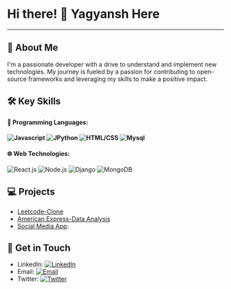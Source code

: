 

<!--
**yagyanssh/yagyanssh** is a ✨ _special_ ✨ repository because its `README.md` (this file) appears on your GitHub profile.

Here are some ideas to get you started:

- 🔭 I’m currently working on ...
- 🌱 I’m currently learning ...
- 👯 I’m looking to collaborate on ...
- 🤔 I’m looking for help with ...
- 💬 Ask me about ...
- 📫 How to reach me: ...
- 😄 Pronouns: ...
- ⚡ Fun fact: ...
-->
<!DOCTYPE html>
<html lang="en">
<head>
  <meta charset="UTF-8">
  <meta name="viewport" content="width=device-width, initial-scale=1.0">
  
</head>
<body>
  <h1>Hi there! 👋 Yagyansh Here</h1>
<hr>
  

  <h2>🚀 About Me</h2>
  <p>
    I'm a passionate developer with a drive to understand and implement new technologies. My journey is fueled by a passion for contributing to open-source frameworks and leveraging my skills to make a positive impact.
  </p>
  <h2>🛠️ Key Skills</h2>
  <h4>🔧 <strong>Programming Languages:</strong><h4>
  <img src="https://img.shields.io/badge/-javascript-orange?style=flat-square&logo=website&logoColor=white" alt="Javascript">
   <img src="https://img.shields.io/badge/-python-red?style=flat-square&logo=website&logoColor=white" alt="JPython">
    <img src="https://img.shields.io/badge/-html/css-blue?style=flat-square&logo=website&logoColor=white" alt="HTML/CSS">
     <img src="https://img.shields.io/badge/-mysql-green?style=flat-square&logo=website&logoColor=white" alt="Mysql">
<h4>🌐 <strong>Web Technologies:</strong></h4>
<img src="https://img.shields.io/badge/-reactjs-green?style=flat-square&logo=website&logoColor=white" alt="React.js">
   <img src="https://img.shields.io/badge/-nodejs-red?style=flat-square&logo=website&logoColor=white" alt="Node.js">
    <img src="https://img.shields.io/badge/-django-lue?style=flat-square&logo=website&logoColor=white" alt="Django">
     <img src="https://img.shields.io/badge/-mongodb-green?style=flat-square&logo=website&logoColor=white" alt="MongoDB">


    


  <h2>💻 Projects</h2>
  <ul>
    <li><a href="link">Leetcode-Clone</a></li>
    <li><a href="link">American Express-Data Analysis</a></li>
    <li><a href="link">Social Media App</a>:</li>
  </ul>

  <h2>🤝 Get in Touch</h2>
  <ul>
    <li>LinkedIn: <a href="https://www.linkedin.com/in/yagyansh-sharma-939718248/"><img src="https://img.shields.io/badge/-LinkedIn-blue?style=flat-square&logo=linkedin&logoColor=white" alt="LinkedIn"></a></li>
    <li>Email: <a href="mailto:yagyansh9999@email.com"><img src="https://img.shields.io/badge/-Email-red?style=flat-square&logo=gmail&logoColor=white" alt="Email"></a></li>
    <li>Twitter: <a href="https://twitter.com/yagyansh_sharma"><img src="https://img.shields.io/badge/-Twitter-green?style=flat-square&logo=website&logoColor=white" alt="Twitter"></a></li>
  </ul>
</body>
</html>
